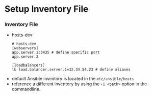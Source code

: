 # Setup Inventory File

### Inventory File

 - hosts-dev 
   ```shell
   # hosts-dev
   [webservers]
   app.server.1:3435 # define specific port
   app.server.2
   
   [loadbalancers]
   lb load.balancer.server.1=12.34.54.23 # define aliases
   ```
 - default Ansible inventory is located in the
   ```etc/ansible/hosts```
 - reference a different inventory by using the `-i <path>` option in the commandline. 